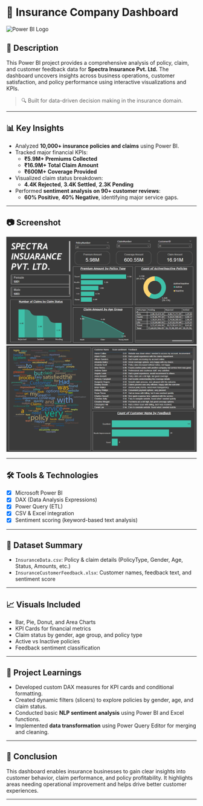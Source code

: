 # 🧾 Insurance Company Dashboard

![Power BI Logo](https://img.shields.io/badge/Power%20BI-Dashboard-F2C811?style=for-the-badge&logo=powerbi&logoColor=black)

## 📌 Description

This Power BI project provides a comprehensive analysis of policy, claim, and customer feedback data for **Spectra Insurance Pvt. Ltd.** The dashboard uncovers insights across business operations, customer satisfaction, and policy performance using interactive visualizations and KPIs.

> 🔍 Built for data-driven decision making in the insurance domain.

---

## 📊 Key Insights

- Analyzed **10,000+ insurance policies and claims** using Power BI.  
- Tracked major financial KPIs:  
  - **₹5.9M+ Premiums Collected**  
  - **₹16.9M+ Total Claim Amount**  
  - **₹600M+ Coverage Provided**
- Visualized claim status breakdown:  
  - **4.4K Rejected**, **3.4K Settled**, **2.3K Pending**  
- Performed **sentiment analysis on 90+ customer reviews**:  
  - **60% Positive**, **40% Negative**, identifying major service gaps.

---

## 📷 Screenshot

![](https://github.com/pratiik1516/Insurance-Analysis/blob/main/Report%201.png)
![](https://github.com/pratiik1516/Insurance-Analysis/blob/main/Report%202.png)

---

## 🛠 Tools & Technologies

- [x] Microsoft Power BI  
- [x] DAX (Data Analysis Expressions)  
- [x] Power Query (ETL)  
- [x] CSV & Excel integration  
- [x] Sentiment scoring (keyword-based text analysis)

---

## 📁 Dataset Summary

- `InsuranceData.csv`: Policy & claim details (PolicyType, Gender, Age, Status, Amounts, etc.)
- `InsuranceCustomerFeedback.xlsx`: Customer names, feedback text, and sentiment score

---

## 📈 Visuals Included

- Bar, Pie, Donut, and Area Charts  
- KPI Cards for financial metrics  
- Claim status by gender, age group, and policy type  
- Active vs Inactive policies  
- Feedback sentiment classification

---

## 🧠 Project Learnings

- Developed custom DAX measures for KPI cards and conditional formatting.  
- Created dynamic filters (slicers) to explore policies by gender, age, and claim status.  
- Conducted basic **NLP sentiment analysis** using Power BI and Excel functions.  
- Implemented **data transformation** using Power Query Editor for merging and cleaning.

---


## 🏁 Conclusion

This dashboard enables insurance businesses to gain clear insights into customer behavior, claim performance, and policy profitability. It highlights areas needing operational improvement and helps drive better customer experiences.

---


